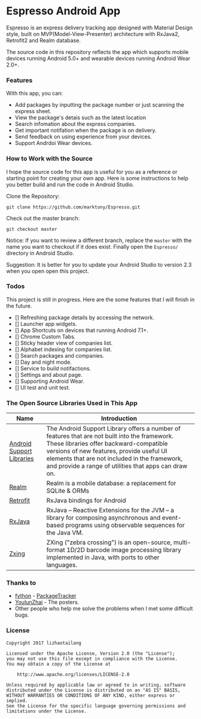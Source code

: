 # Espresso Android App
Espresso is an express delivery tracking app designed with Material Design style, built on MVP(Model-View-Presenter) architecture with RxJava2, Retrofit2 and Realm database.

The source code in this repository reflects the app which supports mobile devices running Android 5.0+ and wearable devices running Android Wear 2.0+.

### Features
With this app, you can:

+ Add packages by inputting the package number or just scanning the express sheet.
+ View the package's detais such as the latest location
+ Search infomation about the express companies.
+ Get important notifation when the package is on delivery.
+ Send feedback on using experience from your devices.
+ Support Andrdoi Wear devices.

### How to Work with the Source
I hope the source code for this app is useful for you as a reference or starting point for creating your own app. Here is some instructions to help you better build and run the code in Android Studio.

Clone the Repository:

```
git clone https://github.com/marktony/Espresso.git
```

Check out the master branch:

```
git checkout master
```

Notice: If you want to review a different branch, replace the `master` with the name you want to checkout if it does exist. Finally open the `Espresso/` directory in Android Studio.

Suggestion: It is better for you to update your Android Studio to version 2.3 when you open open this project.

### Todos
This project is still in progress. Here are the some features that I will finish in the future.

- [] Refreshing package details by accessing the network.
- [] Launcher app widgets.
- [] App Shortcuts on devices that running Android 7.1+.
- [] Chrome Custom Tabs.
- [] Sticky header view of companies list.
- [] Alphabet indexing for companies list.
- [] Search packages and companies.
- [] Day and night mode.
- [] Service to build notifactions.
- [] Settings and about page.
- [] Supporting Android Wear.
- [] UI test and unit test.

### The Open Source Libraries Used in This App
Name | Introduction
----- | ------
[Android Support Libraries](https://developer.android.com/topic/libraries/support-library/index.html) | The Android Support Library offers a number of features that are not built into the framework. These libraries offer backward-compatible versions of new features, provide useful UI elements that are not included in the framework, and provide a range of utilities that apps can draw on.
[Realm](https://github.com/realm/realm-java) | Realm is a mobile database: a replacement for SQLite & ORMs
[Retrofit](https://github.com/ReactiveX/RxAndroid) | RxJava bindings for Android
[RxJava](https://github.com/ReactiveX/RxJava) | RxJava – Reactive Extensions for the JVM – a library for composing asynchronous and event-based programs using observable sequences for the Java VM.
[Zxing](https://github.com/zxing/zxing) | ZXing ("zebra crossing") is an open-source, multi-format 1D/2D barcode image processing library implemented in Java, with ports to other languages.

### Thanks to
+ [fython](https://github.com/fython) - [PackageTracker](https://github.com/fython/PackageTracker)
+ [YoulunZhai](https://plus.google.com/+YoulunZhai) - The posters.
+ Other people who help me solve the problems when I met some difficult bugs.

### License
```
Copyright 2017 lizhaotailang

Licensed under the Apache License, Version 2.0 (the "License");
you may not use this file except in compliance with the License.
You may obtain a copy of the License at

    http://www.apache.org/licenses/LICENSE-2.0

Unless required by applicable law or agreed to in writing, software
distributed under the License is distributed on an "AS IS" BASIS,
WITHOUT WARRANTIES OR CONDITIONS OF ANY KIND, either express or implied.
See the License for the specific language governing permissions and
limitations under the License.
```
